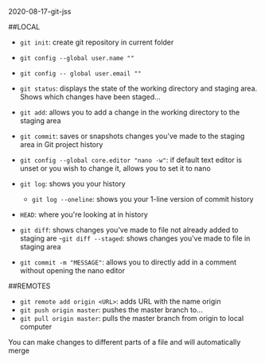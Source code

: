 2020-08-17-git-jss

##LOCAL

- `git init`: create git repository in current folder
- `git config --global user.name ""`
- `git config -- global user.email ""`

- `git status`: displays the state of the working directory and staging area. Shows which changes have been staged...
- `git add`: allows you to add a change in the working directory to the staging area
- `git commit`: saves or snapshots changes you've made to the staging area in Git project history
- `git config --global core.editor "nano -w"`: if default text editor is unset or you wish to change it, allows you to set it to nano

- `git log`: shows you your history
	- `git log --oneline`: shows you your 1-line version of commit history
- `HEAD`: where you're looking at in history

- `git diff`: shows changes you've made to file not already added to staging are
	-`git diff --staged`: shows changes you've made to file in staging area
- `git commit -m "MESSAGE"`: allows you to directly add in a comment without opening the nano editor

##REMOTES

- `git remote add origin <URL>`: adds URL with the name origin
- `git push origin master`: pushes the master branch to...
- `git pull origin master`: pulls the master branch from origin to local computer


You can make changes to different parts of a file and will automatically merge
